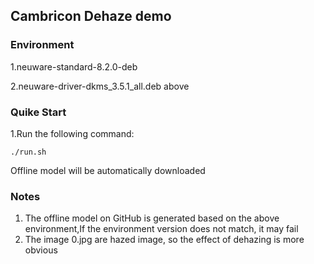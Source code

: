 ## Cambricon Dehaze demo 

### Environment

1.neuware-standard-8.2.0-deb
 
2.neuware-driver-dkms_3.5.1_all.deb above

### Quike Start

1.Run the following command:
  
```
./run.sh
```
Offline model will be automatically downloaded


### Notes

1. The offline model on GitHub is generated based on the above environment,If the environment version does not match, it may fail 
2. The image 0.jpg are hazed image, so the effect of dehazing is more obvious
